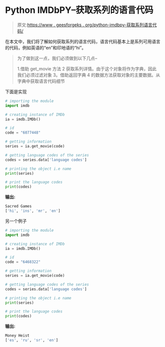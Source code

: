# Python IMDbPY–获取系列的语言代码

> 原文:[https://www . geesforgeks . org/python-imdbpy-获取系列语言代码/](https://www.geeksforgeeks.org/python-imdbpy-getting-the-language-codes-of-the-series/)

在本文中，我们将了解如何获取系列的语言代码，语言代码基本上是系列可用语言的代码，例如英语的“en”和印地语的“hi”。

> 为了做到这一点，我们必须做到以下几点–
> 
> 1.借助 get_movie 方法
> 2 获取系列详情。由于这个对象将作为字典，因此我们必须过滤对象
> 3。借助返回字典
> 4 的数据方法获取对象的主要数据。从字典中获取语言代码细节

下面是实现

```py
# importing the module
import imdb

# creating instance of IMDb
ia = imdb.IMDb()

# id
code = "6077448"

# getting information
series = ia.get_movie(code)

# getting language codes of the series
codes = series.data['language codes']

# printing the object i.e name
print(series)

# print the language codes
print(codes)
```

**输出:**

```py
Sacred Games
['hi', 'ins', 'mr', 'en']
```

另一个例子

```py
# importing the module
import imdb

# creating instance of IMDb
ia = imdb.IMDb()

# id
code = "6468322"

# getting information
series = ia.get_movie(code)

# getting language codes of the series
codes = series.data['language codes']

# printing the object i.e name
print(series)

# print the language codes
print(codes)
```

**输出:**

```py
Money Heist
['es', 'ru', 'sr', 'en']
```